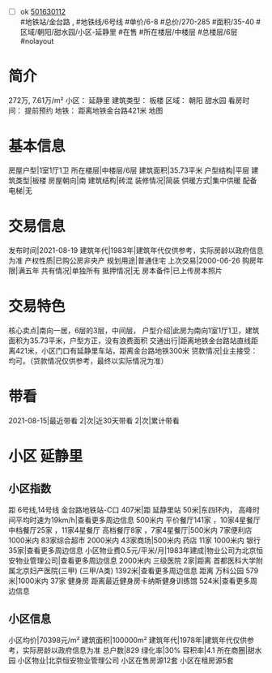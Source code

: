 - [ ] ok [501630112](https://bj.5i5j.com/ershoufang/501630112.html)  
 #地铁站/金台路 ,  #地铁线/6号线
#单价/6-8 #总价/270-285 #面积/35-40   #区域/朝阳/甜水园/小区-延静里 #在售 #所在楼层/中楼层 #总楼层/6层 #nolayout 
# 简介 
 272万,  7.61万/m² 
小区： 延静里
建筑类型： 板楼
区域： 朝阳 甜水园
看房时间： 提前预约
地铁： 距离地铁金台路421米 地图
# 基本信息 
 房屋户型|1室1厅1卫
所在楼层|中楼层/6层
建筑面积|35.73平米
户型结构|平层
建筑类型|板楼
房屋朝向|南
建筑结构|砖混
装修情况|简装
供暖方式|集中供暖
配备电梯|无
# 交易信息 
 发布时间|2021-08-19
建筑年代|1983年|建筑年代仅供参考，实际房龄以政府信息为准
产权性质|已购公房非央产
规划用途|普通住宅
上次交易|2000-06-26
购房年限|满五年
共有情况|单独所有
抵押情况|无
房本备件|已上传房本照片
# 交易特色 
 核心卖点|南向一居，6层的3层，中间层，
户型介绍|此房为南向1室1厅1卫，建筑面积为35.73平米，户型方正，没有浪费面积
交通出行|距离地铁金台路站直线距离421米，小区门口有延静里车站，距离金台路地铁300米
贷款情况|业主接受：均可。（贷款情况仅供参考，最终以实际情况为准）
# 带看 
 2021-08-15|最近带看	 2|次|近30天带看	 2|次|累计带看
# 小区 延静里
## 小区指数 
 距 6号线,14号线 金台路地铁站-C口 407米|距 延静里站 50米|东四环内， 高峰时间平均时速为19km/h|查看更多周边信息
500米内 平价餐厅141家 ，10家4星餐厅
中档餐厅25家 ，11家4星餐厅
高档餐厅8家 ，7家4星餐厅|500米内 7家便利店
1000米内 83家综合超市
2000米内 43家商场|500米内 药店 11家
1000米内 银行 35家|查看更多周边信息
小区物业费0.5元/平米/月|1983年建成|物业公司为北京恒安物业管理公司|查看更多周边信息
2000米内 三级医院 2家|距离 首都医科大学附属北京妇产医院(三甲) (三甲/A类) 1392米|查看更多周边信息
距离 万科公园 579米|1000米内 37家 健身房
距离最近健身房卡纳斯健身训练馆 524米|查看更多周边信息
## 小区信息 
 小区均价|70398元/m²
建筑面积|100000m²
建筑年代|1978年|建筑年代仅供参考，实际房龄以政府信息为准
总户数|829
绿化率|30%
容积率|4.1
所在商圈|甜水园
小区物业|北京恒安物业管理公司
小区在售房源12套
小区在租房源5套
